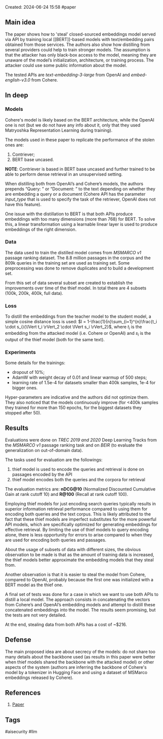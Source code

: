 Created: 2024-06-24 15:58
#paper
## Main idea
The paper shows how to 'steal' closed-sourced embeddings model served via API by training local [[BERT]]-based models with text/embedding pairs obtained from those services. The authors also show how distilling from several providers could help to train stronger models.
The assumption is that the attacker has only black-box access to the model, meaning they are unaware of the model’s initialization, architecture, or training process. The attacker could use some public information about the model.

The tested APIs are *text-embedding-3-large* from OpenAI and *embed-english-v3.0* from Cohere.
## In deep
### Models
Cohere's model is likely based on the BERT architecture, while the OpenAI one is not (but we do not have any info about it, only that they used Matryoshka Representation Learning during training).

The models used in these paper to replicate the performance of the stolen ones are:
1. Contriever;
2. BERT base uncased.

**NOTE**: Contriever is based in BERT base uncased and further trained to be able to perform dense retrieval in an unsupervised setting.

When distilling both from OpenAI’s and Cohere’s models, the authors prepends “Query: ” or “Document: ” to the text depending on whether they are embedding a query or a document (Cohere API has the parameter *input_type* that is used to specify the task of the retriever, OpenAI does not have this feature).

One issue with the distillation to BERT is that both APIs produce embeddings with too many dimensions (more than 768) for BERT. To solve this, a linear transformation using a learnable linear layer is used to produce embeddings of the right dimension.

### Data
The data used to train the distilled model comes from *MSMARCO v1* passage ranking dataset. The 8.8 million passages in the corpus and the 809k queries in the training set are used as training set. Some preprocessing was done to remove duplicates and to build a development set.

From this set of data several subset are created to establish the improvements over time of the thief model. In total there are 4 subsets (100k, 200k, 400k, full data).
### Loss
To distill the embeddings from the teacher model to the student model, a simple cosine distance loss is used: $l = 1-\frac{1}{n}\sum_{i=1}^{n}\frac{t_i \cdot s_i}{\lVert t_i \rVert_2 \cdot \lVert s_i \rVert_2}$, where $t_i$ is the embedding from the attacked model (i.e. Cohere or OpenAI) and $s_i$ is the output of the thief model (both for the same text).

### Experiments
Some details for the trainings:
- dropout of 10%;
- AdamW with weight decay of 0.01 and linear warmup of 500 steps;
- learning rate of 1.5e-4 for datasets smaller than 400k samples, 1e-4 for bigger ones.

Hyper-parameters are indicative and the authors did not optimize them. They also noticed that the models continuously improve (for <400k samples they trained for more than 150 epochs, for the biggest datasets they stopped after 50).

## Results
Evaluations were done on *TREC 2019 and 2020*  Deep Learning Tracks from the *MSMARCO v1* passage ranking task and on *BEIR* (to evaluate the generalization on out-of-domain data).

The tasks used for evaluation are the followings:
1. thief model is used to encode the queries and retrieval is done on passages encoded by the API
2. thief model encodes both the queries and the corpora for retrieval

The evaluation metrics are: **nDCG@10** (Normalized Discounted Cumulative Gain at rank cutoff 10) and **R@100** (Recall at rank cutoff 100).

Employing thief models for just encoding search queries typically results in superior information retrieval performance compared to using them for encoding both queries and the text corpus. This is likely attributed to the fact that these thief models are imperfect substitutes for the more powerful API models, which are specifically optimized for generating embeddings for effective retrieval. By limiting the use of thief models to query encoding alone, there is less opportunity for errors to arise compared to when they are used for encoding both queries and passages.

About the usage of subsets of data with different sizes, the obvious observation to be made is that as the amount of training data is increased, the thief models better approximate the embedding models that they steal from.

Another observation is that it is easier to steal the model from Cohere, compared to OpenAI, probably because the first one was initialized with a BERT model as the thief one.

A final set of tests was done for a case in which we want to use both APIs to distill a local model. The approach consists in concatenating the vectors from Cohere’s and OpenAI’s embedding models and attempt to distill these concatenated embeddings into the model. The results seem promising, but the tests are not very detailed.

At the end, stealing data from both APIs has a cost of ~$216.

## Defense
The main proposed idea are about secrecy of the models: do not share too many details about the backbone used (as results in this paper were better when thief models shared the backbone with the attacked model) or other aspects of the system (authors are inferring the backbone of Cohere's model by a tokenizer in Hugging Face and using a dataset of MSMarco embeddings released by Cohere).

## References
1. [Paper](https://arxiv.org/pdf/2406.09355)
## Tags
#aisecurity #llm 
